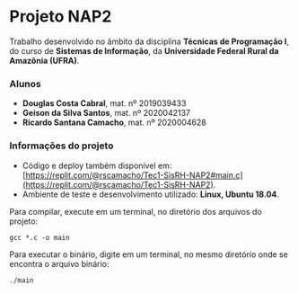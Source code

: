 # Projeto NAP2
Trabalho desenvolvido no âmbito da disciplina **Técnicas de Programação I**, do curso de **Sistemas de Informação**, da **Universidade Federal Rural da Amazônia (UFRA)**.

### Alunos
* **Douglas Costa Cabral**, mat. nº 2019039433
* **Geison da Silva Santos**, mat. nº 2020042137
* **Ricardo Santana Camacho**, mat. nº 2020004628

### Informações do projeto
* Código e deploy também disponível em: [https://replit.com/@rscamacho/Tec1-SisRH-NAP2#main.c](https://replit.com/@rscamacho/Tec1-SisRH-NAP2).
* Ambiente de teste e desenvolvimento utilizado: **Linux, Ubuntu 18.04**.

Para compilar, execute em um terminal, no diretório dos arquivos do projeto:
```
gcc *.c -o main
```
Para executar o binário, digite em um terminal, no mesmo diretório onde se encontra o arquivo binário:
```
./main
```
